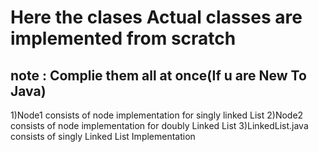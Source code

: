 # Here the clases Actual classes are implemented from scratch
## note : Complie them all at once(If u are New To Java) 
1)Node1 consists of node implementation for singly linked List
2)Node2 consists of node implementation for doubly Linked List
3)LinkedList.java consists of singly Linked List Implementation